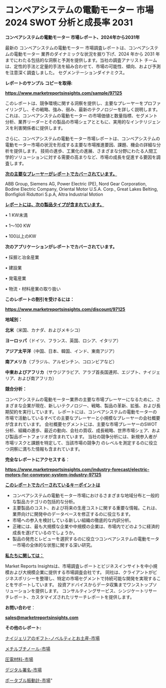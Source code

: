 # コンベアシステムの電動モーター 市場 2024 SWOT 分析と成長率 2031

<strong>コンベアシステムの電動モーター 市場レポート、2024年から2031年</strong>

最新の コンベアシステムの電動モーター 市場調査レポートは、コンベアシステムの電動モーター 業界のダイナミックな状況を掘り下げ、2024 年から 2031 年までにわたる包括的な洞察と予測を提供します。当社の調査アナリスト チームは、定性的手法と定量的手法を組み合わせて、市場の可能性、傾向、および予測を注意深く調査しました。 セグメンテーションダイナミクス。



<strong>レポートのサンプル コピーを取得:</strong> <a href=https://www.marketreportsinsights.com/sample/97125>

<strong><u>https://www.marketreportsinsights.com/sample/97125</u></strong></a>

このレポートは、競争環境に関する洞察を提供し、主要なプレーヤーをプロファイリングし、その戦略、強み、弱み、最新のテクノロジーを詳しく説明します。 これは、コンベアシステムの電動モーター の市場価値と数量指標、セグメント分析、業界リーダーとその製品の市場シェアとともに、実用的なインテリジェンスを利害関係者に提供します。

さらに、コンベアシステムの電動モーター市場レポートは、コンベアシステムの電動モーター市場の状況を形成する主要な市場推進要因、課題、機会の詳細な分析を提供します。 技術の進歩、工業化の進展、さまざまな分野にわたる人間工学的ソリューションに対する需要の高まりなど、市場の成長を促進する要因を調査します。



<strong><u>次の主要なプレーヤーがレポートでカバーされています。</u></strong>

ABB Group, Siemens AG, Power Electric (PE), Nord Gear Corporation, Bodine Electric Company, Oriental Motor U.S.A. Corp., Great Lakes Belting, Bonfiglioli Riduttori S.p.A, Altra Industrial Motion



<strong><u><b>レポートには、次の製品タイプが含まれています。</b></u></strong>

• 1 KW未満

•  1〜100 KW

•  100以上のKW



<strong><b>次のアプリケーションがレポートでカバーされています。</b></strong>

• 採掘と冶金産業

• 建設業

• 発電産業

• 物流・材料産業の取り扱い



<strong><b>このレポートの割引を受けるには：</b></strong><a href=https://www.marketreportsinsights.com/discount/97125>

<strong><u>https://www.marketreportsinsights.com/discount/97125</u></strong></a>



<strong>地域別：</strong>



<strong>北米</strong>（米国、カナダ、およびメキシコ）



<strong>ヨーロッパ</strong>（ドイツ、フランス、英国、ロシア、イタリア）



<strong>アジア太平洋</strong>（中国、日本、韓国、インド、東南アジア）



<strong>南アメリカ</strong>（ブラジル、アルゼンチン、コロンビアなど）



<strong>中東およびアフリカ</strong>（サウジアラビア、アラブ首長国連邦、エジプト、ナイジェリア、および南アフリカ）



<strong>競合分析：</strong>

コンベアシステムの電動モーター業界の主要な市場プレーヤーになるために、さまざまな企業が現在、新しいテクノロジー、戦略、製品の革新、拡張、および長期契約を実行しています。 レポートには、コンベアシステムの電動モーターの市場で活動しているすべての主要なプレーヤーと小規模なプレーヤーの会社概要が含まれています。 会社概要セグメントには、主要な市場プレーヤーのSWOT分析、組織の進歩、最近の動向、会社の買収、成長戦略、世界市場シェア、および製品ポートフォリオが含まれています。 当社の競争分析には、新規参入者が市場リスクと課題を特定して、当該市場の競争力 のレベルを測定するのに役立つ洞察に満ちた情報も含まれています。



<strong>完全なレポートにアクセスする</strong>：

<a href=https://www.marketreportsinsights.com/industry-forecast/electric-motors-for-conveyor-system-industry-97125>

<strong><u>https://www.marketreportsinsights.com/industry-forecast/electric-motors-for-conveyor-system-industry-97125</u></strong></a>



<strong><u><b>このレポートでカバーされているキーポイントは</b></u></strong>
<ul>
  <li>コンベアシステムの電動モーター市場におけるさまざまな地域分布と一般的な製品カテゴリの包括的な分析。</li>
  <li>主要製品のコスト、および将来の生産コストに関する重要な情報。これは、業界向けに開発中のデータベースを修正するのに役立ちます。</li>
  <li>市場への参入を検討している新しい組織の徹底的な内訳分析。</li>
  <li>正確には、最も大規模な企業や中規模の企業は、市場内でどのように経済的成長を遂げているのでしょうか。</li>
  <li>製品の発売とレビューを選択するのに役立つコンベアシステムの電動モーター市場の全体的な状態に関する深い研究。</li>
</ul>


<strong><u><b>私たちに関しては：</b></u></strong>

Market Reports Insightsは、市場調査レポートとビジネスインサイトを中小規模および大規模企業に提供する市場調査会社です。 同社は、クライアントがビジネスポリシーを整理し、特定の市場セグメントで持続可能な開発を実現することをサポートしています。 投資アドバイスからデータ収集までワンストップソリューションを提供します。 コンサルティングサービス、シンジケートリサーチレポート、カスタマイズされたリサーチレポートを提供します。



<strong><b>お問い合わせ</b></strong>：

<a href=mailto:sales@marketreportsinsights.com>

<strong><u>sales@marketreportsinsights.com</u></strong></a>



<strong>その他のレポート:</strong>

<a href=https://www.linkedin.com/pulse/ナイジェリアのギフト-ノベルティとお土産-市場-2023-swot-分析と最新イノベーション-2030-pr-news-hub-oxqnf/>ナイジェリアのギフト-ノベルティとお土産-市場</a>

<a href=https://www.linkedin.com/pulse/メチルブチノール-市場-2023-新興市場-将来の動向と市場需要-2030-zczdf/>メチルブチノール-市場</a>

<a href=https://www.linkedin.com/pulse/圧電材料-市場-2023-収益と成長ドライバー-2030-consumer-connection-collective-360-p6skc/>圧電材料-市場</a>

<a href=https://www.linkedin.com/pulse/デジタル署名-市場-2023-推進要因と成長機会-2030-consumer-connection-collective-360-jkmgf/>デジタル署名-市場</a>

<a href=https://www.linkedin.com/pulse/ポータブル振動計-市場-2023-推進要因と成長機会-2030-data-dive-discoveries-24-analysis-np4mf/>ポータブル振動計-市場</a>"
